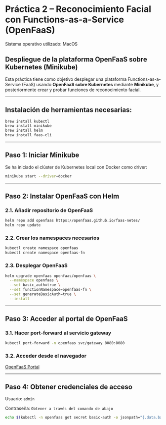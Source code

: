 # Práctica 2 – Reconocimiento Facial con Functions-as-a-Service (OpenFaaS)

Sistema operativo utilizado: MacOS

## Despliegue de la plataforma OpenFaaS sobre Kubernetes (Minikube)

Esta práctica tiene como objetivo desplegar una plataforma Functions-as-a-Service (FaaS) usando **OpenFaaS sobre Kubernetes** mediante **Minikube**, y posteriormente crear y probar funciones de reconocimiento facial.

---

## Instalación de herramientas necesarias:

```bash
brew install kubectl
brew install minikube
brew install helm
brew install faas-cli
```

---

## Paso 1: Iniciar Minikube

Se ha iniciado el clúster de Kubernetes local con Docker como driver:

```bash
minikube start --driver=docker
```

---

## Paso 2: Instalar OpenFaaS con Helm

### 2.1. Añadir repositorio de OpenFaaS

```bash
helm repo add openfaas https://openfaas.github.io/faas-netes/
helm repo update
```

### 2.2. Crear los namespaces necesarios

```bash
kubectl create namespace openfaas
kubectl create namespace openfaas-fn
```


### 2.3. Desplegar OpenFaaS

```bash
helm upgrade openfaas openfaas/openfaas \
  --namespace openfaas \
  --set basic_auth=true \
  --set functionNamespace=openfaas-fn \
  --set generateBasicAuth=true \
  --install
```

---

## Paso 3: Acceder al portal de OpenFaaS

### 3.1. Hacer port-forward al servicio gateway

```bash
kubectl port-forward -n openfaas svc/gateway 8080:8080
```

### 3.2. Acceder desde el navegador

[OpenFaaS Portal](http://127.0.0.1:8080)

---

## Paso 4: Obtener credenciales de acceso

Usuario: ```admin```

Contraseña: ```Obtener a través del comando de abajo```
```bash
echo $(kubectl -n openfaas get secret basic-auth -o jsonpath="{.data.basic-auth-password}" | base64 --decode)
```

